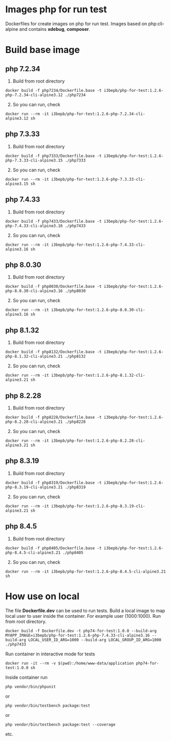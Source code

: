 # Images php for run test

Dockerfiles for create images on php for run test. Images based on php:cli-alpine and contains **xdebug**, **composer**.

# Build base image

## php 7.2.34
1. Build from root directory
```shell
docker build -f php7234/Dockerfile.base -t i3bepb/php-for-test:1.2.6-php-7.2.34-cli-alpine3.12 ./php7234
```
2. So you can run, check
```shell
docker run --rm -it i3bepb/php-for-test:1.2.6-php-7.2.34-cli-alpine3.12 sh
```

## php 7.3.33
1. Build from root directory
```shell
docker build -f php7333/Dockerfile.base -t i3bepb/php-for-test:1.2.6-php-7.3.33-cli-alpine3.15 ./php7333
```
2. So you can run, check
```shell
docker run --rm -it i3bepb/php-for-test:1.2.6-php-7.3.33-cli-alpine3.15 sh
```

## php 7.4.33
1. Build from root directory
```shell
docker build -f php7433/Dockerfile.base -t i3bepb/php-for-test:1.2.6-php-7.4.33-cli-alpine3.16 ./php7433
```
2. So you can run, check
```shell
docker run --rm -it i3bepb/php-for-test:1.2.6-php-7.4.33-cli-alpine3.16 sh
```

## php 8.0.30
1. Build from root directory
```shell
docker build -f php8030/Dockerfile.base -t i3bepb/php-for-test:1.2.6-php-8.0.30-cli-alpine3.16 ./php8030
```
2. So you can run, check
```shell
docker run --rm -it i3bepb/php-for-test:1.2.6-php-8.0.30-cli-alpine3.16 sh
```

## php 8.1.32
1. Build from root directory
```shell
docker build -f php8132/Dockerfile.base -t i3bepb/php-for-test:1.2.6-php-8.1.32-cli-alpine3.21 ./php8132
```
2. So you can run, check
```shell
docker run --rm -it i3bepb/php-for-test:1.2.6-php-8.1.32-cli-alpine3.21 sh
```

## php 8.2.28
1. Build from root directory
```shell
docker build -f php8228/Dockerfile.base -t i3bepb/php-for-test:1.2.6-php-8.2.28-cli-alpine3.21 ./php8228
```
2. So you can run, check
```shell
docker run --rm -it i3bepb/php-for-test:1.2.6-php-8.2.28-cli-alpine3.21 sh
```

## php 8.3.19
1. Build from root directory
```shell
docker build -f php8319/Dockerfile.base -t i3bepb/php-for-test:1.2.6-php-8.3.19-cli-alpine3.21 ./php8319
```
2. So you can run, check
```shell
docker run --rm -it i3bepb/php-for-test:1.2.6-php-8.3.19-cli-alpine3.21 sh
```

## php 8.4.5
1. Build from root directory
```shell
docker build -f php8405/Dockerfile.base -t i3bepb/php-for-test:1.2.6-php-8.4.5-cli-alpine3.21 ./php8405
```
2. So you can run, check
```shell
docker run --rm -it i3bepb/php-for-test:1.2.6-php-8.4.5-cli-alpine3.21 sh
```

# How use on local
The file **Dockerfile.dev** can be used to run tests. Build a local image to map local user to user inside the container. For example user (1000:1000). Run from root directory.
```shell
docker build -f Dockerfile.dev -t php74-for-test:1.0.0 --build-arg MYAPP_IMAGE=i3bepb/php-for-test:1.2.6-php-7.4.33-cli-alpine3.16 --build-arg LOCAL_USER_ID_ARG=1000 --build-arg LOCAL_GROUP_ID_ARG=1000 ./php7433
```
Run container in interactive mode for tests
```shell
docker run -it --rm -v $(pwd):/home/www-data/application php74-for-test:1.0.0 sh
```
Inside container run
```shell
php vendor/bin/phpunit
```
or
```shell
php vendor/bin/testbench package:test
```
or
```shell
php vendor/bin/testbench package:test --coverage
```
etc.